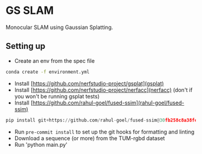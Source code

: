 # GS SLAM
Monocular SLAM using Gaussian Splatting.

## Setting up
- Create an env from the spec file

``` sh
conda create -f environment.yml
```

- Install [https://github.com/nerfstudio-project/gsplat](gsplat)
- Install [https://github.com/nerfstudio-project/nerfacc](nerfacc) (don't if you won't be running gsplat tests)
- Install [https://github.com/rahul-goel/fused-ssim](rahul-goel/fused-ssim)

``` python
pip install git+https://github.com/rahul-goel/fused-ssim@30fb258c8a38fe61e640c382f891f14b2e8b0b5a
```

- Run `pre-commit install` to set up the git hooks for formatting and linting
- Download a sequence (or more) from the TUM-rgbd dataset
- Run 'python main.py'
